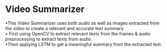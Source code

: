 # Video Summarizer
•This Video Summarizer uses both audio as well as images extracted from the video to create a relevant and accurate text summary.<br>
• First using OpenCV to extract relevant texts from the frames & audio preprocessing to extract texts from audio.<br>
•Then applying LSTM to get a meaningful summary from the extracted text.<br>

